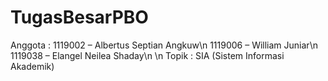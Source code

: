 # TugasBesarPBO
Anggota :
1119002 – Albertus Septian Angkuw\n
1119006 – William Juniar\n
1119038 – Elangel Neilea Shaday\n
\n
Topik : SIA (Sistem Informasi Akademik)
